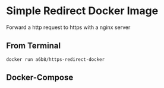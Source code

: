 # Simple Redirect Docker Image
Forward a http request to https with a nginx server

## From Terminal
```
docker run a6b8/https-redirect-docker
```

## Docker-Compose
